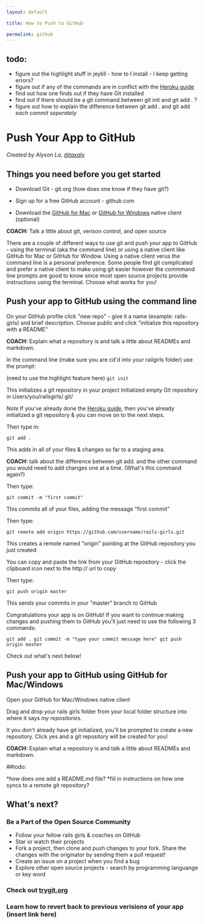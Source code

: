 ```yaml
---
layout: default

title: How to Push to GitHub

permalink: github
---
```


## todo:

* figure out the highlight stuff in jeykll - how to I install - I keep getting errors? 
* figure out if any of the commands are in conflict with the [Heroku guide](http://guides.railsgirls.com/heroku/)
* find out how one finds out if they have Git installed
* find out if there should be a git command between git init and git add . ?
* figure out how to explain the difference between git add . and git add *each commit seperately*

# Push Your App to GitHub

*Created by Alyson La, [@taxaly](www.twitter.com/taxaly)*

## Things you need before you get started

* Download Git - git.org (how does one know if they have git?)

* Sign up for a free GitHub account - github.com

* Download the [GitHub for Mac](www.mac.github.com) or [GitHub for Windows](www.windows.github.com) native client (optional)

**COACH:** Talk a little about git, verison control, and open source

There are a couple of different ways to use git and push your app to GitHub - using the terminal (aka the command line) or using a native client like GitHub for Mac or GitHub for Window. Using a native client verus the command line is a personal preference. Some people find git complicated and prefer a native client to make using git easier however the commmand line prompts are good to know since most open source projects provide instructions using the terminal. Choose what works for you! 

## Push your app to GitHub using the command line

On your GitHub profile click "new repo" - give it a name (example: rails-girls) and brief description. Choose public and click "initialize this repository with a README"

**COACH:** Explain what a repository is and talk a little about READMEs and markdown.

In the command line (make sure you are cd'd into your railgirls folder) use the prompt:

(need to use the highlight feature here)
`git init`

This initializes a git repository in your project 
Initialized empty Git repository in Users/you/railsgirls/.git/


*Note* If you've already done the [Heroku guide](/heroku), then you've already initialized a git repository & you can move on to the next steps. 

Then type in:

`git add .`

This adds in all of your files & changes so far to a staging area.

**COACH:** talk about the difference between git add. and the other command you would need to add changes one at a time. (What's this command again?)

Then type:

`git commit -m "first commit"`

This commits all of your files, adding the message "first commit"

Then type: 

`git remote add origin https://github.com/username/rails-girls.git` 

This creates a remote named "origin" pointing at the GitHub repository you just created

You can copy and paste the link from your GitHub repository - click the clipboard icon next to the http:// url to copy

Then type:

`git push origin master`

This sends your commits in your "master" branch to GitHub

Congratulations your app is on GitHub! If you want to continue making changes and pushing them to GitHub you'll just need to use the following 3 commands:

`git add .
git commit -m "type your commit message here"
git push origin master`

Check out what's next below!

## Push your app to GitHub using GitHub for Mac/Windows

Open your GitHub for Mac/Windows native client

Drag and drop your rails girls folder from your local folder structure into where it says *my repositories*.

It you don't already have git initialized, you'll be prompted to create a new repository. Click yes and a git repository will be created for you!

**COACH:** Explain what a repository is and talk a little about READMEs and markdown. 

##todo: 

*how does one add a README.md file? 
*fill in instructions on how one syncs to a remote git repository?

## What's next?

### Be a Part of the Open Source Community
 
 * Follow your fellow rails girls & coaches on GitHub
 * Star or watch their projects
 * Fork a project, then clone and push changes to your fork. Share the changes with the originator by sending them a pull request!
 * Create an issue on a project when you find a bug
 * Explore other open source projects - search by programming languange or key word

### Check out [trygit.org](www.codeschool.com/trygit)

### Learn how to revert back to previous verisions of your app (insert link here)



